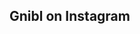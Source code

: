 <section id="instagram" class="offwhite-bg"> <!--INSTAGRAM FEED-->
  <div class="wave dotted-bg">
  </div>
  <div class="container">
    <h2 class="alt-header">Gnibl on Instagram</h2>
    <div id="instafeed" style="width: 100%; overflow: auto"></div>
  </div>
